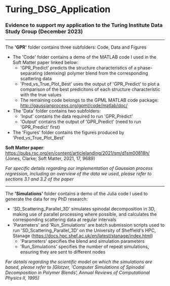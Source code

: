 # Turing_DSG_Application

### Evidence to support my application to the Turing Institute Data Study Group (December 2023)

------------------------------------------------------------------------------------------------------------------------------------------------------------------------------------------------------

The **'GPR'** folder contains three subfolders: Code, Data and Figures

* The 'Code' folder contains a demo of the MATLAB code I used in the Soft Matter paper linked below:
    * 'GPR_Predict' predicts the structure characteristics of a phase-separating (demixing) polymer blend from the corresponding scattering data
    * 'Pred_vs_True_Plot_Best' uses the output of 'GPR_Predict' to plot a comparison of the best predicitons of each structure characteristic with the true values
    * The remaining code belongs to the GPML MATLAB code package: http://gaussianprocess.org/gpml/code/matlab/doc/
* The 'Data' folder contains two subfolders:
    * 'Input' contains the data required to run 'GPR_Predict'
    * 'Output' contains the output of 'GPR_Predict' (need to run 'GPR_Predict' first)
* The 'Figures' folder contains the figures produced by 'Pred_vs_True_Plot_Best'

**Soft Matter paper**: https://pubs.rsc.org/en/content/articlelanding/2021/sm/d1sm00818h/ (Jones, Clarke; Soft Matter, 2021,
17, 9689)

*For specific details regarding our implementation of Gaussian process regression, including an overview of the data we used, please refer to sections 3.1 and 3.2 of the paper*

------------------------------------------------------------------------------------------------------------------------------------------------------------------------------------------------------

The **'Simulations'** folder contains a demo of the Julia code I used to generate the data for my PhD research:
* 'SD_Scattering_Parallel_3D' simulates spinodal decomposition in 3D, making use of parallel processing where possible, and calculates the corresponding scattering data at regular intervals
* 'Parameters' and 'Run_Simulations' are batch submission scripts used to run 'SD_Scattering_Parallel_3D' on the University of Sheffield's HPC, Stanage (https://docs.hpc.shef.ac.uk/en/latest/stanage/index.html)
    * 'Parameters' specifies the blend and simulation parameters 
    * 'Run_Simulations' specifies the number of repeat simulations, ensuring they are sent to different nodes

*For details regarding the scientific model on which the simulations are based, please refer to [Glotzer, 'Computer Simulations of Spinodal Decomposition in Polymer Blends', Annual Reviews of Computational Physics II, 1995]*

